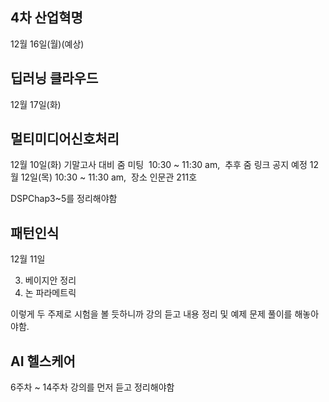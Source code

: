 ## 4차 산업혁명
12월 16일(월)(예상)

## 딥러닝 클라우드
12월 17일(화)

## 멀티미디어신호처리
12월 10일(화) 기말고사 대비 줌 미팅  10:30 ~ 11:30 am,  추후 줌 링크 공지 예정
12월 12일(목) 10:30 ~ 11:30 am,  장소 인문관 211호

DSPChap3~5를 정리해야함

## 패턴인식
12월 11일

3. 베이지안 정리
4. 논 파라메트릭 

이렇게 두 주제로 시험을 볼 듯하니까 강의 듣고 내용 정리 및 예제 문제 풀이를 해놓아야함.




## AI 헬스케어

6주차 ~ 14주차 강의를 먼저 듣고 정리해야함
